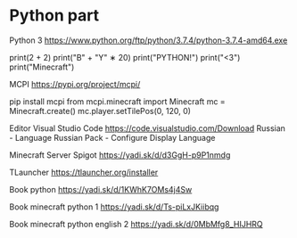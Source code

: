 # Python part

Python 3
https://www.python.org/ftp/python/3.7.4/python-3.7.4-amd64.exe

print(2 + 2)
print("B" + "Y" ∗ 20)
print("PYTHON!")
print("<3")
print("Minecraft")

MCPI
https://pypi.org/project/mcpi/

pip install mcpi
from mcpi.minecraft import Minecraft
mc = Minecraft.create()
mc.player.setTilePos(0, 120, 0)

Editor
Visual Studio Code
https://code.visualstudio.com/Download
Russian - Language Russian Pack - Configure Display Language

Minecraft Server Spigot
https://yadi.sk/d/d3GgH-p9P1nmdg

TLauncher
https://tlauncher.org/installer

Book python
https://yadi.sk/d/1KWhK7OMs4j4Sw

Book minecraft python 1
https://yadi.sk/d/Ts-piLxJKiibqg

Book minecraft python english 2
https://yadi.sk/d/0MbMfg8_HIJHRQ
